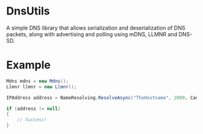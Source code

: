 # DnsUtils
A simple DNS library that allows serialization and deserialization of DNS packets, along with advertising and polling using mDNS, LLMNR and DNS-SD.

# Example

```csharp
Mdns mdns = new Mdns();
Llmnr llmnr = new Llmnr();

IPAddress address = NameResolving.ResolveAsync("TheHostname", 2000, CancellationToken.None, mdns, llmnr).Result;

if (address != null)
{
    // Success!
}
```
